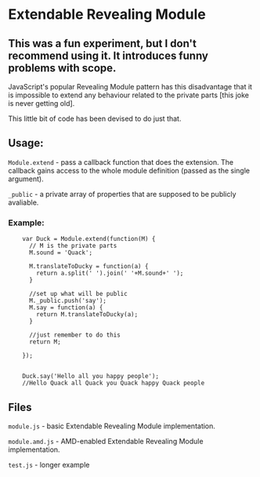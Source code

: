 Extendable Revealing Module
===========

## This was a fun experiment, but I don't recommend using it. It introduces funny problems with scope. 

JavaScript's popular Revealing Module pattern has this disadvantage that it is impossible to extend any behaviour related to the private parts [this joke is never getting old]. 

This little bit of code has been devised to do just that. 


## Usage:

`Module.extend` - pass a callback function that does the extension. The callback gains access to the whole module definition (passed as the single argument).

`_public` - a private array of properties that are supposed to be publicly avaliable.

### Example:


        var Duck = Module.extend(function(M) {
          // M is the private parts
          M.sound = 'Quack';

          M.translateToDucky = function(a) {
            return a.split(' ').join(' '+M.sound+' ');
          }

          //set up what will be public
          M._public.push('say');
          M.say = function(a) {
            return M.translateToDucky(a);
          }

          //just remember to do this
          return M;

        });


        Duck.say('Hello all you happy people');
        //Hello Quack all Quack you Quack happy Quack people


## Files

`module.js` - basic Extendable Revealing Module implementation.

`module.amd.js` - AMD-enabled Extendable Revealing Module implementation.

`test.js` - longer example
